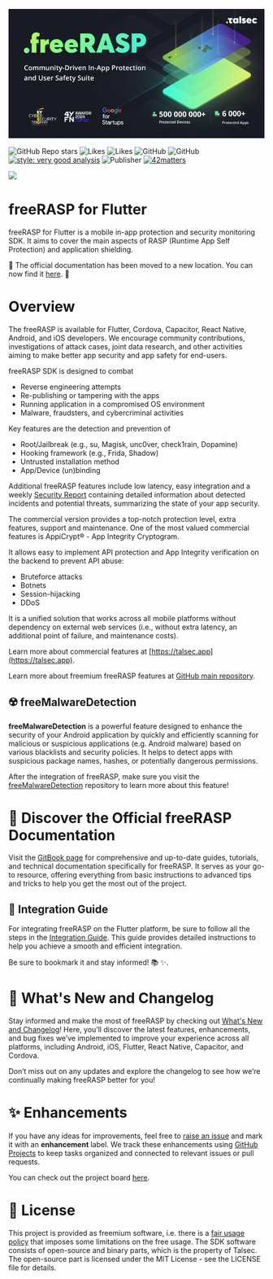 ![FreeRasp](https://raw.githubusercontent.com/talsec/Free-RASP-Community/master/visuals/freeRASP.png)

![GitHub Repo stars](https://img.shields.io/github/stars/talsec/Free-RASP-Community?color=green) ![Likes](https://img.shields.io/pub/likes/freerasp?color=green!) ![Likes](https://img.shields.io/pub/points/freerasp) ![GitHub](https://img.shields.io/github/license/talsec/Free-RASP-Community) ![GitHub](https://img.shields.io/github/last-commit/talsec/Free-RASP-Community) [![style: very good analysis](https://img.shields.io/badge/style-very_good_analysis-B22C89.svg)](https://pub.dev/packages/very_good_analysis)
![Publisher](https://img.shields.io/pub/publisher/freerasp) [![42matters](https://42matters.com/badges/sdk-installations/talsec)](https://42matters.com/sdks/android/talsec)

[<img src="https://assets.42matters.com/badges/2024/04/rising-star.svg?m=04" width="100"/>](https://42matters.com/sdks/android/talsec)

# freeRASP for Flutter

freeRASP for Flutter is a mobile in-app protection and security monitoring SDK. It aims to cover the main aspects of RASP (Runtime App Self Protection) and application shielding.

:loudspeaker: The official documentation has been moved to a new location. You can now find it [here](https://docs.talsec.app/docs-and-articles-portal). :loudspeaker:

# Overview

The freeRASP is available for Flutter, Cordova, Capacitor, React Native, Android, and iOS developers. We encourage community contributions, investigations of attack cases, joint data research, and other activities aiming to make better app security and app safety for end-users.

freeRASP SDK is designed to combat

* Reverse engineering attempts
* Re-publishing or tampering with the apps
* Running application in a compromised OS environment
* Malware, fraudsters, and cybercriminal activities

Key features are the detection and prevention of

* Root/Jailbreak (e.g., su, Magisk, unc0ver, check1rain, Dopamine)
* Hooking framework (e.g., Frida, Shadow)
* Untrusted installation method
* App/Device (un)binding

Additional freeRASP features include low latency, easy integration and a weekly [Security Report](https://docs.talsec.app/freerasp/security-report) containing detailed information about detected incidents and potential threats, summarizing the state of your app security.

The commercial version provides a top-notch protection level, extra features, support and maintenance. One of the most valued commercial features is AppiCrypt® - App Integrity Cryptogram.

It allows easy to implement API protection and App Integrity verification on the backend to prevent API abuse:

* Bruteforce attacks
* Botnets
* Session-hijacking
* DDoS

It is a unified solution that works across all mobile platforms without dependency on external web services (i.e., without extra latency, an additional point of failure, and maintenance costs).

Learn more about commercial features at [https://talsec.app](https://talsec.app).

Learn more about freemium freeRASP features at [GitHub main repository](https://github.com/talsec/Free-RASP-Community).

## :radioactive: freeMalwareDetection
**freeMalwareDetection** is a powerful feature designed to enhance the security of your Android application by quickly and efficiently scanning for malicious or suspicious applications (e.g. Android malware) based on various blacklists and security policies. It helps to detect apps with suspicious package names, hashes, or potentially dangerous permissions.

After the integration of freeRASP, make sure you visit the [freeMalwareDetection](https://github.com/talsec/freeMalwareDetection) repository to learn more about this feature!

# :book: Discover the Official freeRASP Documentation
Visit the [GitBook page](https://docs.talsec.app/freerasp) for comprehensive and up-to-date guides, tutorials, and technical documentation specifically for freeRASP. It serves as your go-to resource, offering everything from basic instructions to advanced tips and tricks to help you get the most out of the project.

## :link: Integration Guide
For integrating freeRASP on the Flutter platform, be sure to follow all the steps in the [Integration Guide](https://docs.talsec.app/freerasp/integration). This guide provides detailed instructions to help you achieve a smooth and efficient integration.

Be sure to bookmark it and stay informed! :books: :sparkles:.

# :rocket: What's New and Changelog
Stay informed and make the most of freeRASP by checking out [What's New and Changelog](https://docs.talsec.app/freerasp/whats-new-and-changelog)! Here, you’ll discover the latest features, enhancements, and bug fixes we’ve implemented to improve your experience across all platforms, including Android, iOS, Flutter, React Native, Capacitor, and Cordova.

Don’t miss out on any updates and explore the changelog to see how we’re continually making freeRASP better for you!

# :sparkles: Enhancements

If you have any ideas for improvements, feel free to [raise an issue](https://github.com/talsec/Free-RASP-Flutter/issues) and mark it with an **enhancement** label. We track these enhancements using [GitHub Projects](https://docs.github.com/en/issues/planning-and-tracking-with-projects/learning-about-projects/about-projects) to keep tasks organized and connected to relevant issues or pull requests.

You can check out the project board [here](https://github.com/orgs/talsec/projects/2).

# :page_facing_up: License
This project is provided as freemium software, i.e. there is a [fair usage policy](https://docs.talsec.app/freerasp/~/changes/24clYU3uGFnqmRr32dzL/features-and-pricing-plans#plans-comparison) that imposes some limitations on the free usage. The SDK software consists of open-source and binary parts, which is the property of Talsec. The open-source part is licensed under the MIT License - see the LICENSE file for details.